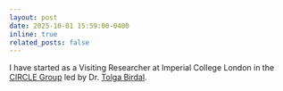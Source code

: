 ```yaml
---
layout: post
date: 2025-10-01 15:59:00-0400
inline: true
related_posts: false
---
```


I have started as a Visiting Researcher at Imperial College London in the <a href="https://tolgabirdal.github.io/people/">CIRCLE Group</a> led by Dr. <a href="https://tolgabirdal.github.io/">Tolga Birdal</a>.
